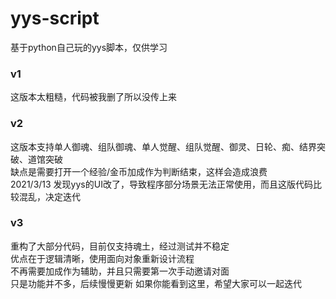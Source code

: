 # yys-script
基于python自己玩的yys脚本，仅供学习

### v1
这版本太粗糙，代码被我删了所以没传上来

### v2
这版本支持单人御魂、组队御魂、单人觉醒、组队觉醒、御灵、日轮、痴、结界突破、道馆突破  
缺点是需要打开一个经验/金币加成作为判断结束，这样会造成浪费  
2021/3/13 发现yys的UI改了，导致程序部分场景无法正常使用，而且这版代码比较混乱，决定迭代

### v3
重构了大部分代码，目前仅支持魂土，经过测试并不稳定  
优点在于逻辑清晰，使用面向对象重新设计流程  
不再需要加成作为辅助，并且只需要第一次手动邀请对面  
只是功能并不多，后续慢慢更新
如果你能看到这里，希望大家可以一起迭代
